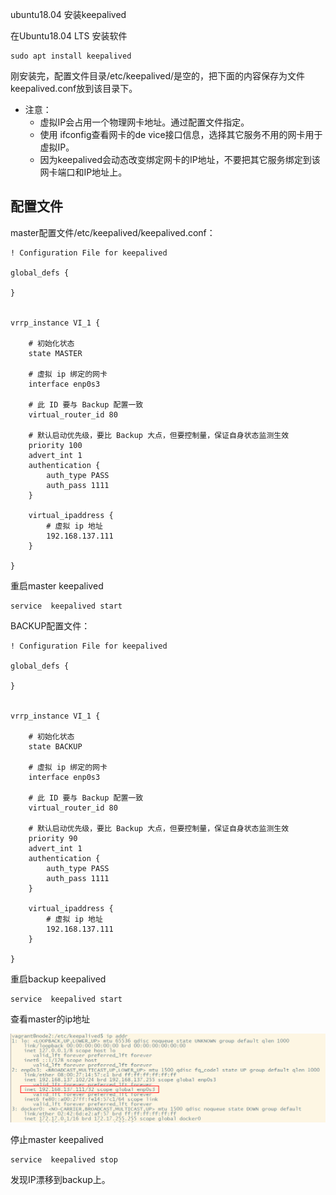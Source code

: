 ubuntu18.04 安装keepalived



在Ubuntu18.04 LTS 安装软件

```
sudo apt install keepalived
```

刚安装完，配置文件目录/etc/keepalived/是空的，把下面的内容保存为文件keepalived.conf放到该目录下。

- 注意：
  - 虚拟IP会占用一个物理网卡地址。通过配置文件指定。
  - 使用 ifconfig查看网卡的de vice接口信息，选择其它服务不用的网卡用于虚拟IP。
  - 因为keepalived会动态改变绑定网卡的IP地址，不要把其它服务绑定到该网卡端口和IP地址上。

## 配置文件

master配置文件/etc/keepalived/keepalived.conf：

```
! Configuration File for keepalived

global_defs {

}


vrrp_instance VI_1 {

    # 初始化状态
    state MASTER

    # 虚拟 ip 绑定的网卡
    interface enp0s3 

    # 此 ID 要与 Backup 配置一致
    virtual_router_id 80

    # 默认启动优先级，要比 Backup 大点，但要控制量，保证自身状态监测生效
    priority 100
    advert_int 1
    authentication {
        auth_type PASS
        auth_pass 1111
    }

    virtual_ipaddress {
        # 虚拟 ip 地址
        192.168.137.111 
    }

}
```

重启master keepalived

```
service  keepalived start
```



BACKUP配置文件：

```
! Configuration File for keepalived

global_defs {

}


vrrp_instance VI_1 {

    # 初始化状态
    state BACKUP

    # 虚拟 ip 绑定的网卡
    interface enp0s3 

    # 此 ID 要与 Backup 配置一致
    virtual_router_id 80

    # 默认启动优先级，要比 Backup 大点，但要控制量，保证自身状态监测生效
    priority 90
    advert_int 1
    authentication {
        auth_type PASS
        auth_pass 1111
    }

    virtual_ipaddress {
        # 虚拟 ip 地址
        192.168.137.111 
    }

}
```

重启backup keepalived

```
service  keepalived start
```



查看master的ip地址

![image-20200223165615818](images\image-20200223165615818.png)

停止master keepalived

```
service  keepalived stop
```

发现IP漂移到backup上。